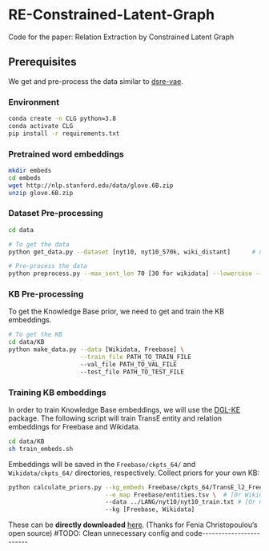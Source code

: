 # RE-Constrained-Latent-Graph
Code for the paper: Relation Extraction by Constrained Latent Graph

## Prerequisites
We get and pre-process the data similar to [dsre-vae](https://github.com/fenchri/dsre-vae).
### Environment
```bash
conda create -n CLG python=3.8
conda activate CLG
pip install -r requirements.txt
```


### Pretrained word embeddings
```bash
mkdir embeds
cd embeds 
wget http://nlp.stanford.edu/data/glove.6B.zip
unzip glove.6B.zip
```

### Dataset Pre-processing
```bash
cd data

# To get the data
python get_data.py --dataset [nyt10, nyt10_570k, wiki_distant]      # nyt10 before nyt10_570k for sharing file

# Pre-process the data
python preprocess.py --max_sent_len 70 [30 for wikidata] --lowercase --max_bag_size 500 --path LANG/[nyt10, nyt10_570k, wiki_distant]  --dataset [nyt10, nyt10_570k, wiki_distant]

```

### KB Pre-processing
To get the Knowledge Base prior, we need to get and train the KB embeddings.
```bash
# To get the KB
cd data/KB
python make_data.py --data [Wikidata, Freebase] \
                    --train_file PATH_TO_TRAIN_FILE
                    --val_file PATH_TO_VAL_FILE
                    --test_file PATH_TO_TEST_FILE
```

### Training KB embeddings
In order to train Knowledge Base embeddings, we will use the [DGL-KE](https://github.com/awslabs/dgl-ke) package.
The following script will train TransE entity and relation embeddings for Freebase and Wikidata.
```bash
cd data/KB
sh train_embeds.sh
```
Embeddings will be saved in the `Freebase/ckpts_64/` and `Wikidata/ckpts_64/` directories, respectively.
Collect priors for your own KB:
```bash
python calculate_priors.py --kg_embeds Freebase/ckpts_64/TransE_l2_Freebase_0/Freebase_TransE_l2_entity.npy \
                           --e_map Freebase/entities.tsv \  # [Or Wikidata\...]
                           --data ../LANG/nyt10/nyt10_train.txt # [Or nyt10_570k Or wiki_distant]\
                           --kg [Freebase, Wikidata]
```
These can be **directly downloaded** [here](https://drive.google.com/file/d/1rqXQ3uqI0n98S5j7gPYaXgf1hQELIi_E/view?usp=sharing).
(Thanks for Fenia Christopoulou‘s open source)
#TODO: Clean unnecessary config and code------------------------